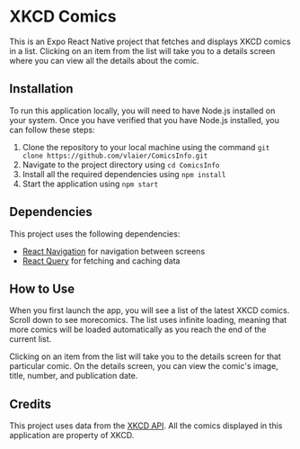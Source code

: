 # XKCD Comics

This is an Expo React Native project that fetches and displays XKCD comics in a list. Clicking on an item from the list will take you to a details screen where you can view all the details about the comic.

## Installation

To run this application locally, you will need to have Node.js installed on your system. Once you have verified that you have Node.js installed, you can follow these steps:

1. Clone the repository to your local machine using the command `git clone https://github.com/vlaier/ComicsInfo.git`
2. Navigate to the project directory using `cd ComicsInfo`
3. Install all the required dependencies using `npm install`
4. Start the application using `npm start`

## Dependencies

This project uses the following dependencies:

- [React Navigation](https://reactnavigation.org/docs/getting-started) for navigation between screens
- [React Query](https://react-query.tanstack.com/) for fetching and caching data

## How to Use

When you first launch the app, you will see a list of the latest XKCD comics. Scroll down to see morecomics. The list uses infinite loading, meaning that more comics will be loaded automatically as you reach the end of the current list.

Clicking on an item from the list will take you to the details screen for that particular comic. On the details screen, you can view the comic's image, title, number, and publication date.

## Credits

This project uses data from the [XKCD API](https://xkcd.com/json.html). All the comics displayed in this application are property of XKCD.

